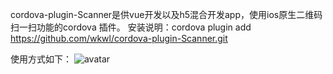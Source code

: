 cordova-plugin-Scanner是供vue开发以及h5混合开发app，使用ios原生二维码扫一扫功能的cordova 插件。
安装说明：cordova plugin add https://github.com/wkwl/cordova-plugin-Scanner.git

使用方式如下：
![avatar](https://upload-images.jianshu.io/upload_images/5316096-c4a7b4bf9f1db2cd.png?imageMogr2/auto-orient/strip|imageView2/2/w/1200)
